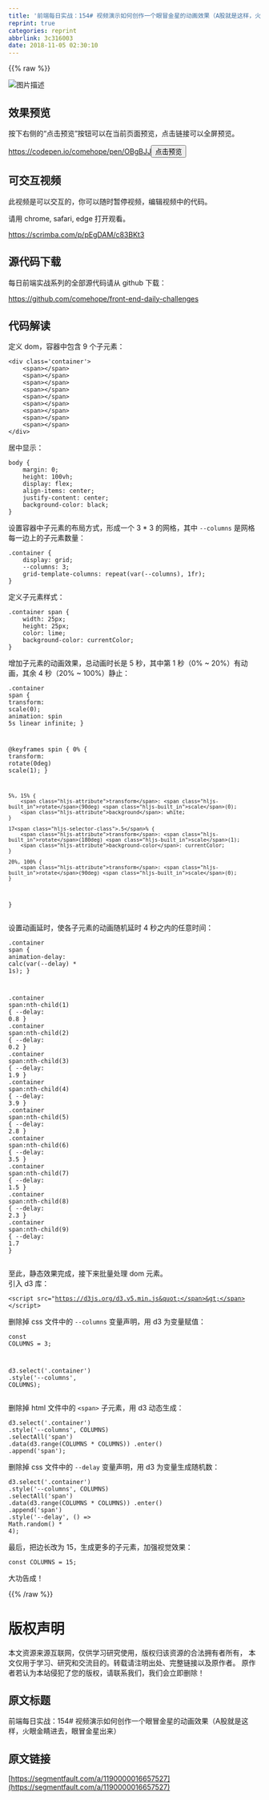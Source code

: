 ```yaml
---
title: '前端每日实战：154# 视频演示如何创作一个眼冒金星的动画效果（A股就是这样，火眼金睛进去，眼冒金星出来）'
reprint: true
categories: reprint
abbrlink: 3c316003
date: 2018-11-05 02:30:10
---
```


{{% raw %}}
<p><span class="img-wrap"><img data-src="/img/bVbh3xW?w=400&amp;h=304" src="https://static.alili.tech/img/bVbh3xW?w=400&amp;h=304" alt="&#x56FE;&#x7247;&#x63CF;&#x8FF0;" title="&#x56FE;&#x7247;&#x63CF;&#x8FF0;" style="cursor:pointer;display:inline"></span></p><h2 id="articleHeader0">&#x6548;&#x679C;&#x9884;&#x89C8;</h2><p>&#x6309;&#x4E0B;&#x53F3;&#x4FA7;&#x7684;&#x201C;&#x70B9;&#x51FB;&#x9884;&#x89C8;&#x201D;&#x6309;&#x94AE;&#x53EF;&#x4EE5;&#x5728;&#x5F53;&#x524D;&#x9875;&#x9762;&#x9884;&#x89C8;&#xFF0C;&#x70B9;&#x51FB;&#x94FE;&#x63A5;&#x53EF;&#x4EE5;&#x5168;&#x5C4F;&#x9884;&#x89C8;&#x3002;</p><p><a href="https://codepen.io/comehope/pen/OBgBJJ" rel="nofollow noreferrer" target="_blank">https://codepen.io/comehope/pen/OBgBJJ</a><button class="btn btn-xs btn-default ml10 preview" data-url="comehope/pen/OBgBJJ" data-typeid="3">&#x70B9;&#x51FB;&#x9884;&#x89C8;</button></p><h2 id="articleHeader1">&#x53EF;&#x4EA4;&#x4E92;&#x89C6;&#x9891;</h2><p>&#x6B64;&#x89C6;&#x9891;&#x662F;&#x53EF;&#x4EE5;&#x4EA4;&#x4E92;&#x7684;&#xFF0C;&#x4F60;&#x53EF;&#x4EE5;&#x968F;&#x65F6;&#x6682;&#x505C;&#x89C6;&#x9891;&#xFF0C;&#x7F16;&#x8F91;&#x89C6;&#x9891;&#x4E2D;&#x7684;&#x4EE3;&#x7801;&#x3002;</p><p>&#x8BF7;&#x7528; chrome, safari, edge &#x6253;&#x5F00;&#x89C2;&#x770B;&#x3002;</p><p><a href="https://scrimba.com/p/pEgDAM/c83BKt3" rel="nofollow noreferrer" target="_blank">https://scrimba.com/p/pEgDAM/c83BKt3</a></p><h2 id="articleHeader2">&#x6E90;&#x4EE3;&#x7801;&#x4E0B;&#x8F7D;</h2><p>&#x6BCF;&#x65E5;&#x524D;&#x7AEF;&#x5B9E;&#x6218;&#x7CFB;&#x5217;&#x7684;&#x5168;&#x90E8;&#x6E90;&#x4EE3;&#x7801;&#x8BF7;&#x4ECE; github &#x4E0B;&#x8F7D;&#xFF1A;</p><p><a href="https://github.com/comehope/front-end-daily-challenges" rel="nofollow noreferrer" target="_blank">https://github.com/comehope/front-end-daily-challenges</a></p><h2 id="articleHeader3">&#x4EE3;&#x7801;&#x89E3;&#x8BFB;</h2><p>&#x5B9A;&#x4E49; dom&#xFF0C;&#x5BB9;&#x5668;&#x4E2D;&#x5305;&#x542B; 9 &#x4E2A;&#x5B50;&#x5143;&#x7D20;&#xFF1A;</p><div class="widget-codetool" style="display:none"><div class="widget-codetool--inner"><span class="selectCode code-tool" data-toggle="tooltip" data-placement="top" title="" data-original-title="&#x5168;&#x9009;"></span> <span type="button" class="copyCode code-tool" data-toggle="tooltip" data-placement="top" data-clipboard-text="&lt;div class=&apos;container&apos;&gt;
    &lt;span&gt;&lt;/span&gt;
    &lt;span&gt;&lt;/span&gt;
    &lt;span&gt;&lt;/span&gt;
    &lt;span&gt;&lt;/span&gt;
    &lt;span&gt;&lt;/span&gt;
    &lt;span&gt;&lt;/span&gt;
    &lt;span&gt;&lt;/span&gt;
    &lt;span&gt;&lt;/span&gt;
    &lt;span&gt;&lt;/span&gt;
&lt;/div&gt;" title="" data-original-title="&#x590D;&#x5236;"></span> <span type="button" class="saveToNote code-tool" data-toggle="tooltip" data-placement="top" title="" data-original-title="&#x653E;&#x8FDB;&#x7B14;&#x8BB0;"></span></div></div><pre class="xml hljs"><code class="html"><span class="hljs-tag">&lt;<span class="hljs-name">div</span> <span class="hljs-attr">class</span>=<span class="hljs-string">&apos;container&apos;</span>&gt;</span>
    <span class="hljs-tag">&lt;<span class="hljs-name">span</span>&gt;</span><span class="hljs-tag">&lt;/<span class="hljs-name">span</span>&gt;</span>
    <span class="hljs-tag">&lt;<span class="hljs-name">span</span>&gt;</span><span class="hljs-tag">&lt;/<span class="hljs-name">span</span>&gt;</span>
    <span class="hljs-tag">&lt;<span class="hljs-name">span</span>&gt;</span><span class="hljs-tag">&lt;/<span class="hljs-name">span</span>&gt;</span>
    <span class="hljs-tag">&lt;<span class="hljs-name">span</span>&gt;</span><span class="hljs-tag">&lt;/<span class="hljs-name">span</span>&gt;</span>
    <span class="hljs-tag">&lt;<span class="hljs-name">span</span>&gt;</span><span class="hljs-tag">&lt;/<span class="hljs-name">span</span>&gt;</span>
    <span class="hljs-tag">&lt;<span class="hljs-name">span</span>&gt;</span><span class="hljs-tag">&lt;/<span class="hljs-name">span</span>&gt;</span>
    <span class="hljs-tag">&lt;<span class="hljs-name">span</span>&gt;</span><span class="hljs-tag">&lt;/<span class="hljs-name">span</span>&gt;</span>
    <span class="hljs-tag">&lt;<span class="hljs-name">span</span>&gt;</span><span class="hljs-tag">&lt;/<span class="hljs-name">span</span>&gt;</span>
    <span class="hljs-tag">&lt;<span class="hljs-name">span</span>&gt;</span><span class="hljs-tag">&lt;/<span class="hljs-name">span</span>&gt;</span>
<span class="hljs-tag">&lt;/<span class="hljs-name">div</span>&gt;</span></code></pre><p>&#x5C45;&#x4E2D;&#x663E;&#x793A;&#xFF1A;</p><div class="widget-codetool" style="display:none"><div class="widget-codetool--inner"><span class="selectCode code-tool" data-toggle="tooltip" data-placement="top" title="" data-original-title="&#x5168;&#x9009;"></span> <span type="button" class="copyCode code-tool" data-toggle="tooltip" data-placement="top" data-clipboard-text="body {
    margin: 0;
    height: 100vh;
    display: flex;
    align-items: center;
    justify-content: center;
    background-color: black;
}" title="" data-original-title="&#x590D;&#x5236;"></span> <span type="button" class="saveToNote code-tool" data-toggle="tooltip" data-placement="top" title="" data-original-title="&#x653E;&#x8FDB;&#x7B14;&#x8BB0;"></span></div></div><pre class="css hljs"><code class="css"><span class="hljs-selector-tag">body</span> {
    <span class="hljs-attribute">margin</span>: <span class="hljs-number">0</span>;
    <span class="hljs-attribute">height</span>: <span class="hljs-number">100vh</span>;
    <span class="hljs-attribute">display</span>: flex;
    <span class="hljs-attribute">align-items</span>: center;
    <span class="hljs-attribute">justify-content</span>: center;
    <span class="hljs-attribute">background-color</span>: black;
}</code></pre><p>&#x8BBE;&#x7F6E;&#x5BB9;&#x5668;&#x4E2D;&#x5B50;&#x5143;&#x7D20;&#x7684;&#x5E03;&#x5C40;&#x65B9;&#x5F0F;&#xFF0C;&#x5F62;&#x6210;&#x4E00;&#x4E2A; 3 * 3 &#x7684;&#x7F51;&#x683C;&#xFF0C;&#x5176;&#x4E2D; <code>--columns</code> &#x662F;&#x7F51;&#x683C;&#x6BCF;&#x4E00;&#x8FB9;&#x4E0A;&#x7684;&#x5B50;&#x5143;&#x7D20;&#x6570;&#x91CF;&#xFF1A;</p><div class="widget-codetool" style="display:none"><div class="widget-codetool--inner"><span class="selectCode code-tool" data-toggle="tooltip" data-placement="top" title="" data-original-title="&#x5168;&#x9009;"></span> <span type="button" class="copyCode code-tool" data-toggle="tooltip" data-placement="top" data-clipboard-text=".container {
    display: grid;
    --columns: 3;
    grid-template-columns: repeat(var(--columns), 1fr);
}" title="" data-original-title="&#x590D;&#x5236;"></span> <span type="button" class="saveToNote code-tool" data-toggle="tooltip" data-placement="top" title="" data-original-title="&#x653E;&#x8FDB;&#x7B14;&#x8BB0;"></span></div></div><pre class="css hljs"><code class="css"><span class="hljs-selector-class">.container</span> {
    <span class="hljs-attribute">display</span>: grid;
    <span class="hljs-attribute">--columns</span>: <span class="hljs-number">3</span>;
    <span class="hljs-attribute">grid-template-columns</span>: <span class="hljs-built_in">repeat</span>(var(--columns), <span class="hljs-number">1</span>fr);
}</code></pre><p>&#x5B9A;&#x4E49;&#x5B50;&#x5143;&#x7D20;&#x6837;&#x5F0F;&#xFF1A;</p><div class="widget-codetool" style="display:none"><div class="widget-codetool--inner"><span class="selectCode code-tool" data-toggle="tooltip" data-placement="top" title="" data-original-title="&#x5168;&#x9009;"></span> <span type="button" class="copyCode code-tool" data-toggle="tooltip" data-placement="top" data-clipboard-text=".container span {
    width: 25px;
    height: 25px;
    color: lime;
    background-color: currentColor;
}" title="" data-original-title="&#x590D;&#x5236;"></span> <span type="button" class="saveToNote code-tool" data-toggle="tooltip" data-placement="top" title="" data-original-title="&#x653E;&#x8FDB;&#x7B14;&#x8BB0;"></span></div></div><pre class="css hljs"><code class="css"><span class="hljs-selector-class">.container</span> <span class="hljs-selector-tag">span</span> {
    <span class="hljs-attribute">width</span>: <span class="hljs-number">25px</span>;
    <span class="hljs-attribute">height</span>: <span class="hljs-number">25px</span>;
    <span class="hljs-attribute">color</span>: lime;
    <span class="hljs-attribute">background-color</span>: currentColor;
}</code></pre><p>&#x589E;&#x52A0;&#x5B50;&#x5143;&#x7D20;&#x7684;&#x52A8;&#x753B;&#x6548;&#x679C;&#xFF0C;&#x603B;&#x52A8;&#x753B;&#x65F6;&#x957F;&#x662F; 5 &#x79D2;&#xFF0C;&#x5176;&#x4E2D;&#x7B2C; 1 &#x79D2;&#xFF08;0% ~ 20%&#xFF09;&#x6709;&#x52A8;&#x753B;&#xFF0C;&#x5176;&#x4F59; 4 &#x79D2;&#xFF08;20% ~ 100%&#xFF09;&#x9759;&#x6B62;&#xFF1A;</p><div class="widget-codetool" style="display:none"><div class="widget-codetool--inner"><span class="selectCode code-tool" data-toggle="tooltip" data-placement="top" title="" data-original-title="&#x5168;&#x9009;"></span> <span type="button" class="copyCode code-tool" data-toggle="tooltip" data-placement="top" data-clipboard-text=".container span {
    transform: scale(0);
    animation: spin 5s linear infinite;
}

@keyframes spin {
    0% {
        transform: rotate(0deg) scale(1);
    }

    5%, 15% {
        transform: rotate(90deg) scale(0);
        background: white;
    }

    17.5% {
        transform: rotate(180deg) scale(1);
        background-color: currentColor;
    }

    20%, 100% {
        transform: rotate(90deg) scale(0);
    }
}" title="" data-original-title="&#x590D;&#x5236;"></span> <span type="button" class="saveToNote code-tool" data-toggle="tooltip" data-placement="top" title="" data-original-title="&#x653E;&#x8FDB;&#x7B14;&#x8BB0;"></span></div></div><pre class="css hljs"><code class="css"><span class="hljs-selector-class">.container</span> <span class="hljs-selector-tag">span</span> {
    <span class="hljs-attribute">transform</span>: <span class="hljs-built_in">scale</span>(0);
    <span class="hljs-attribute">animation</span>: spin <span class="hljs-number">5s</span> linear infinite;
}

@<span class="hljs-keyword">keyframes</span> spin {
    0% {
        <span class="hljs-attribute">transform</span>: <span class="hljs-built_in">rotate</span>(0deg) <span class="hljs-built_in">scale</span>(1);
    }

    5%, 15% {
        <span class="hljs-attribute">transform</span>: <span class="hljs-built_in">rotate</span>(90deg) <span class="hljs-built_in">scale</span>(0);
        <span class="hljs-attribute">background</span>: white;
    }

    17<span class="hljs-selector-class">.5</span>% {
        <span class="hljs-attribute">transform</span>: <span class="hljs-built_in">rotate</span>(180deg) <span class="hljs-built_in">scale</span>(1);
        <span class="hljs-attribute">background-color</span>: currentColor;
    }

    20%, 100% {
        <span class="hljs-attribute">transform</span>: <span class="hljs-built_in">rotate</span>(90deg) <span class="hljs-built_in">scale</span>(0);
    }
}</code></pre><p>&#x8BBE;&#x7F6E;&#x52A8;&#x753B;&#x5EF6;&#x65F6;&#xFF0C;&#x4F7F;&#x5404;&#x5B50;&#x5143;&#x7D20;&#x7684;&#x52A8;&#x753B;&#x968F;&#x673A;&#x5EF6;&#x65F6; 4 &#x79D2;&#x4E4B;&#x5185;&#x7684;&#x4EFB;&#x610F;&#x65F6;&#x95F4;&#xFF1A;</p><div class="widget-codetool" style="display:none"><div class="widget-codetool--inner"><span class="selectCode code-tool" data-toggle="tooltip" data-placement="top" title="" data-original-title="&#x5168;&#x9009;"></span> <span type="button" class="copyCode code-tool" data-toggle="tooltip" data-placement="top" data-clipboard-text=".container span {
    animation-delay: calc(var(--delay) * 1s);
}

.container span:nth-child(1) { --delay: 0.8 }
.container span:nth-child(2) { --delay: 0.2 }
.container span:nth-child(3) { --delay: 1.9 }
.container span:nth-child(4) { --delay: 3.9 }
.container span:nth-child(5) { --delay: 2.8 }
.container span:nth-child(6) { --delay: 3.5 }
.container span:nth-child(7) { --delay: 1.5 }
.container span:nth-child(8) { --delay: 2.3 }
.container span:nth-child(9) { --delay: 1.7 }" title="" data-original-title="&#x590D;&#x5236;"></span> <span type="button" class="saveToNote code-tool" data-toggle="tooltip" data-placement="top" title="" data-original-title="&#x653E;&#x8FDB;&#x7B14;&#x8BB0;"></span></div></div><pre class="css hljs"><code class="css"><span class="hljs-selector-class">.container</span> <span class="hljs-selector-tag">span</span> {
    <span class="hljs-attribute">animation-delay</span>: <span class="hljs-built_in">calc</span>(var(--delay) * <span class="hljs-number">1s</span>);
}

<span class="hljs-selector-class">.container</span> <span class="hljs-selector-tag">span</span><span class="hljs-selector-pseudo">:nth-child(1)</span> { <span class="hljs-attribute">--delay</span>: <span class="hljs-number">0.8</span> }
<span class="hljs-selector-class">.container</span> <span class="hljs-selector-tag">span</span><span class="hljs-selector-pseudo">:nth-child(2)</span> { <span class="hljs-attribute">--delay</span>: <span class="hljs-number">0.2</span> }
<span class="hljs-selector-class">.container</span> <span class="hljs-selector-tag">span</span><span class="hljs-selector-pseudo">:nth-child(3)</span> { <span class="hljs-attribute">--delay</span>: <span class="hljs-number">1.9</span> }
<span class="hljs-selector-class">.container</span> <span class="hljs-selector-tag">span</span><span class="hljs-selector-pseudo">:nth-child(4)</span> { <span class="hljs-attribute">--delay</span>: <span class="hljs-number">3.9</span> }
<span class="hljs-selector-class">.container</span> <span class="hljs-selector-tag">span</span><span class="hljs-selector-pseudo">:nth-child(5)</span> { <span class="hljs-attribute">--delay</span>: <span class="hljs-number">2.8</span> }
<span class="hljs-selector-class">.container</span> <span class="hljs-selector-tag">span</span><span class="hljs-selector-pseudo">:nth-child(6)</span> { <span class="hljs-attribute">--delay</span>: <span class="hljs-number">3.5</span> }
<span class="hljs-selector-class">.container</span> <span class="hljs-selector-tag">span</span><span class="hljs-selector-pseudo">:nth-child(7)</span> { <span class="hljs-attribute">--delay</span>: <span class="hljs-number">1.5</span> }
<span class="hljs-selector-class">.container</span> <span class="hljs-selector-tag">span</span><span class="hljs-selector-pseudo">:nth-child(8)</span> { <span class="hljs-attribute">--delay</span>: <span class="hljs-number">2.3</span> }
<span class="hljs-selector-class">.container</span> <span class="hljs-selector-tag">span</span><span class="hljs-selector-pseudo">:nth-child(9)</span> { <span class="hljs-attribute">--delay</span>: <span class="hljs-number">1.7</span> }</code></pre><p>&#x81F3;&#x6B64;&#xFF0C;&#x9759;&#x6001;&#x6548;&#x679C;&#x5B8C;&#x6210;&#xFF0C;&#x63A5;&#x4E0B;&#x6765;&#x6279;&#x91CF;&#x5904;&#x7406; dom &#x5143;&#x7D20;&#x3002;<br>&#x5F15;&#x5165; d3 &#x5E93;&#xFF1A;</p><div class="widget-codetool" style="display:none"><div class="widget-codetool--inner"><span class="selectCode code-tool" data-toggle="tooltip" data-placement="top" title="" data-original-title="&#x5168;&#x9009;"></span> <span type="button" class="copyCode code-tool" data-toggle="tooltip" data-placement="top" data-clipboard-text="&lt;script src=&quot;https://d3js.org/d3.v5.min.js&quot;&gt;&lt;/script&gt;" title="" data-original-title="&#x590D;&#x5236;"></span> <span type="button" class="saveToNote code-tool" data-toggle="tooltip" data-placement="top" title="" data-original-title="&#x653E;&#x8FDB;&#x7B14;&#x8BB0;"></span></div></div><pre class="xml hljs"><code class="html" style="word-break:break-word;white-space:initial"><span class="hljs-tag">&lt;<span class="hljs-name">script</span> <span class="hljs-attr">src</span>=<span class="hljs-string">&quot;https://d3js.org/d3.v5.min.js&quot;</span>&gt;</span><span class="undefined"></span><span class="hljs-tag">&lt;/<span class="hljs-name">script</span>&gt;</span></code></pre><p>&#x5220;&#x9664;&#x6389; css &#x6587;&#x4EF6;&#x4E2D;&#x7684; <code>--columns</code> &#x53D8;&#x91CF;&#x58F0;&#x660E;&#xFF0C;&#x7528; d3 &#x4E3A;&#x53D8;&#x91CF;&#x8D4B;&#x503C;&#xFF1A;</p><div class="widget-codetool" style="display:none"><div class="widget-codetool--inner"><span class="selectCode code-tool" data-toggle="tooltip" data-placement="top" title="" data-original-title="&#x5168;&#x9009;"></span> <span type="button" class="copyCode code-tool" data-toggle="tooltip" data-placement="top" data-clipboard-text="const COLUMNS = 3;

d3.select(&apos;.container&apos;)
    .style(&apos;--columns&apos;, COLUMNS);" title="" data-original-title="&#x590D;&#x5236;"></span> <span type="button" class="saveToNote code-tool" data-toggle="tooltip" data-placement="top" title="" data-original-title="&#x653E;&#x8FDB;&#x7B14;&#x8BB0;"></span></div></div><pre class="javascript hljs"><code class="javascript"><span class="hljs-keyword">const</span> COLUMNS = <span class="hljs-number">3</span>;

d3.select(<span class="hljs-string">&apos;.container&apos;</span>)
    .style(<span class="hljs-string">&apos;--columns&apos;</span>, COLUMNS);</code></pre><p>&#x5220;&#x9664;&#x6389; html &#x6587;&#x4EF6;&#x4E2D;&#x7684; <code>&lt;span&gt;</code> &#x5B50;&#x5143;&#x7D20;&#xFF0C;&#x7528; d3 &#x52A8;&#x6001;&#x751F;&#x6210;&#xFF1A;</p><div class="widget-codetool" style="display:none"><div class="widget-codetool--inner"><span class="selectCode code-tool" data-toggle="tooltip" data-placement="top" title="" data-original-title="&#x5168;&#x9009;"></span> <span type="button" class="copyCode code-tool" data-toggle="tooltip" data-placement="top" data-clipboard-text="d3.select(&apos;.container&apos;)
    .style(&apos;--columns&apos;, COLUMNS)
    .selectAll(&apos;span&apos;)
    .data(d3.range(COLUMNS * COLUMNS))
    .enter()
    .append(&apos;span&apos;);" title="" data-original-title="&#x590D;&#x5236;"></span> <span type="button" class="saveToNote code-tool" data-toggle="tooltip" data-placement="top" title="" data-original-title="&#x653E;&#x8FDB;&#x7B14;&#x8BB0;"></span></div></div><pre class="javascript hljs"><code class="javascript">d3.select(<span class="hljs-string">&apos;.container&apos;</span>)
    .style(<span class="hljs-string">&apos;--columns&apos;</span>, COLUMNS)
    .selectAll(<span class="hljs-string">&apos;span&apos;</span>)
    .data(d3.range(COLUMNS * COLUMNS))
    .enter()
    .append(<span class="hljs-string">&apos;span&apos;</span>);</code></pre><p>&#x5220;&#x9664;&#x6389; css &#x6587;&#x4EF6;&#x4E2D;&#x7684; <code>--delay</code> &#x53D8;&#x91CF;&#x58F0;&#x660E;&#xFF0C;&#x7528; d3 &#x4E3A;&#x53D8;&#x91CF;&#x751F;&#x6210;&#x968F;&#x673A;&#x6570;&#xFF1A;</p><div class="widget-codetool" style="display:none"><div class="widget-codetool--inner"><span class="selectCode code-tool" data-toggle="tooltip" data-placement="top" title="" data-original-title="&#x5168;&#x9009;"></span> <span type="button" class="copyCode code-tool" data-toggle="tooltip" data-placement="top" data-clipboard-text="d3.select(&apos;.container&apos;)
    .style(&apos;--columns&apos;, COLUMNS)
    .selectAll(&apos;span&apos;)
    .data(d3.range(COLUMNS * COLUMNS))
    .enter()
    .append(&apos;span&apos;)
    .style(&apos;--delay&apos;, () =&gt; Math.random() * 4);" title="" data-original-title="&#x590D;&#x5236;"></span> <span type="button" class="saveToNote code-tool" data-toggle="tooltip" data-placement="top" title="" data-original-title="&#x653E;&#x8FDB;&#x7B14;&#x8BB0;"></span></div></div><pre class="javascript hljs"><code class="javascript">d3.select(<span class="hljs-string">&apos;.container&apos;</span>)
    .style(<span class="hljs-string">&apos;--columns&apos;</span>, COLUMNS)
    .selectAll(<span class="hljs-string">&apos;span&apos;</span>)
    .data(d3.range(COLUMNS * COLUMNS))
    .enter()
    .append(<span class="hljs-string">&apos;span&apos;</span>)
    .style(<span class="hljs-string">&apos;--delay&apos;</span>, () =&gt; <span class="hljs-built_in">Math</span>.random() * <span class="hljs-number">4</span>);</code></pre><p>&#x6700;&#x540E;&#xFF0C;&#x628A;&#x8FB9;&#x957F;&#x6539;&#x4E3A; 15&#xFF0C;&#x751F;&#x6210;&#x66F4;&#x591A;&#x7684;&#x5B50;&#x5143;&#x7D20;&#xFF0C;&#x52A0;&#x5F3A;&#x89C6;&#x89C9;&#x6548;&#x679C;&#xFF1A;</p><div class="widget-codetool" style="display:none"><div class="widget-codetool--inner"><span class="selectCode code-tool" data-toggle="tooltip" data-placement="top" title="" data-original-title="&#x5168;&#x9009;"></span> <span type="button" class="copyCode code-tool" data-toggle="tooltip" data-placement="top" data-clipboard-text="const COLUMNS = 15;" title="" data-original-title="&#x590D;&#x5236;"></span> <span type="button" class="saveToNote code-tool" data-toggle="tooltip" data-placement="top" title="" data-original-title="&#x653E;&#x8FDB;&#x7B14;&#x8BB0;"></span></div></div><pre class="javascript hljs"><code class="javascript" style="word-break:break-word;white-space:initial"><span class="hljs-keyword">const</span> COLUMNS = <span class="hljs-number">15</span>;</code></pre><p>&#x5927;&#x529F;&#x544A;&#x6210;&#xFF01;</p>
{{% /raw %}}

# 版权声明
本文资源来源互联网，仅供学习研究使用，版权归该资源的合法拥有者所有，
本文仅用于学习、研究和交流目的。转载请注明出处、完整链接以及原作者。
原作者若认为本站侵犯了您的版权，请联系我们，我们会立即删除！

## 原文标题
前端每日实战：154# 视频演示如何创作一个眼冒金星的动画效果（A股就是这样，火眼金睛进去，眼冒金星出来）

## 原文链接
[https://segmentfault.com/a/1190000016657527](https://segmentfault.com/a/1190000016657527)

